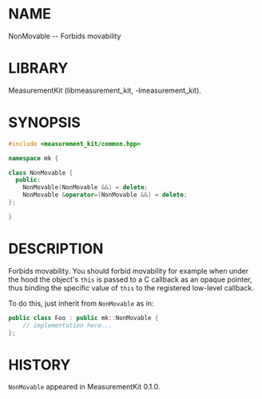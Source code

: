 # NAME
NonMovable -- Forbids movability

# LIBRARY
MeasurementKit (libmeasurement_kit, -lmeasurement_kit).

# SYNOPSIS
```C++
#include <measurement_kit/common.hpp>

namespace mk {

class NonMovable {
  public:
    NonMovable(NonMovable &&) = delete;
    NonMovable &operator=(NonMovable &&) = delete;
};

}
```

# DESCRIPTION

Forbids movability. You should
forbid movability for example when under the hood the object's
`this` is passed to a C callback as an opaque pointer, thus binding
the specific value of `this` to the registered low-level callback.

To do this, just inherit from `NonMovable` as in:

```C++
public class Foo : public mk::NonMovable {
    // implementation here...
};
```

# HISTORY

`NonMovable` appeared in MeasurementKit 0.1.0.
